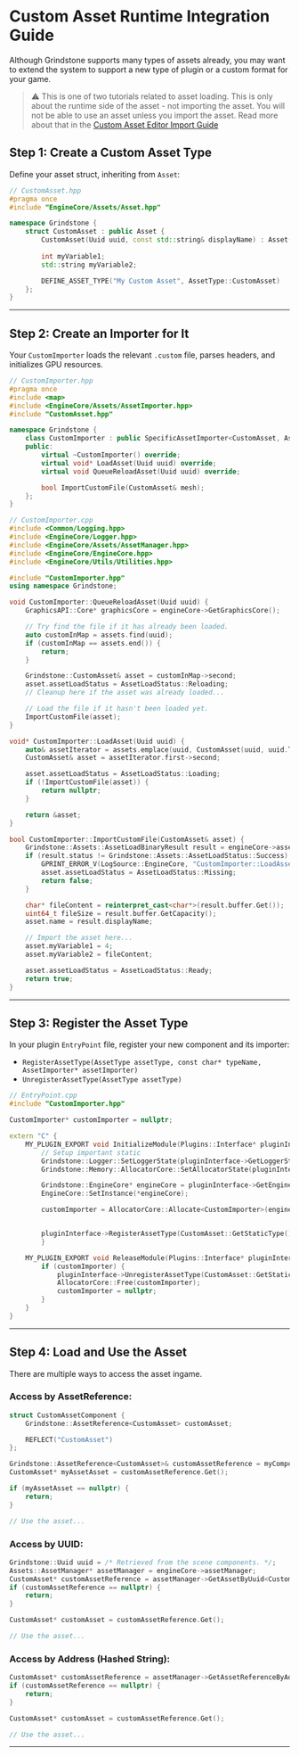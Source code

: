 # Custom Asset Runtime Integration Guide

Although Grindstone supports many types of assets already, you may want to extend the system to support a new type of plugin or a custom format for your game.

> ⚠️ This is one of two tutorials related to asset loading. This is only about the runtime side of the asset - not importing the asset. You will not be able to use an asset unless you import the asset. Read more about that in the [Custom Asset Editor Import Guide](CustomAssetEditorGuide.md)

## Step 1: Create a Custom Asset Type

Define your asset struct, inheriting from `Asset`:

```cpp
// CustomAsset.hpp
#pragma once
#include "EngineCore/Assets/Asset.hpp"

namespace Grindstone {
    struct CustomAsset : public Asset {
        CustomAsset(Uuid uuid, const std::string& displayName) : Asset(uuid, displayName) {}
        
        int myVariable1;
        std::string myVariable2;

        DEFINE_ASSET_TYPE("My Custom Asset", AssetType::CustomAsset)
    };
}
```

---

## Step 2: Create an Importer for It

Your `CustomImporter` loads the relevant `.custom` file, parses headers, and initializes GPU resources.

```cpp
// CustomImporter.hpp
#pragma once
#include <map>
#include <EngineCore/Assets/AssetImporter.hpp>
#include "CustomAsset.hpp"

namespace Grindstone {
    class CustomImporter : public SpecificAssetImporter<CustomAsset, AssetType::CustomAsset> {
    public:
        virtual ~CustomImporter() override;
        virtual void* LoadAsset(Uuid uuid) override;
        virtual void QueueReloadAsset(Uuid uuid) override;

        bool ImportCustomFile(CustomAsset& mesh);
    };
}
```

```cpp
// CustomImporter.cpp
#include <Common/Logging.hpp>
#include <EngineCore/Logger.hpp>
#include <EngineCore/Assets/AssetManager.hpp>
#include <EngineCore/EngineCore.hpp>
#include <EngineCore/Utils/Utilities.hpp>

#include "CustomImporter.hpp"
using namespace Grindstone;

void CustomImporter::QueueReloadAsset(Uuid uuid) {
	GraphicsAPI::Core* graphicsCore = engineCore->GetGraphicsCore();

	// Try find the file if it has already been loaded.
	auto customInMap = assets.find(uuid);
	if (customInMap == assets.end()) {
		return;
	}

	Grindstone::CustomAsset& asset = customInMap->second;
	asset.assetLoadStatus = AssetLoadStatus::Reloading;
	// Cleanup here if the asset was already loaded...

	// Load the file if it hasn't been loaded yet.
	ImportCustomFile(asset);
}

void* CustomImporter::LoadAsset(Uuid uuid) {
	auto& assetIterator = assets.emplace(uuid, CustomAsset(uuid, uuid.ToString()));
	CustomAsset& asset = assetIterator.first->second;

	asset.assetLoadStatus = AssetLoadStatus::Loading;
	if (!ImportCustomFile(asset)) {
		return nullptr;
	}

	return &asset;
}

bool CustomImporter::ImportCustomFile(CustomAsset& asset) {
	Grindstone::Assets::AssetLoadBinaryResult result = engineCore->assetManager->LoadBinaryByUuid(AssetType::CustomAsset, asset.uuid);
	if (result.status != Grindstone::Assets::AssetLoadStatus::Success) {
		GPRINT_ERROR_V(LogSource::EngineCore, "CustomImporter::LoadAsset Unable to load file with id: {}", mesh.uuid.ToString());
		asset.assetLoadStatus = AssetLoadStatus::Missing;
		return false;
	}

	char* fileContent = reinterpret_cast<char*>(result.buffer.Get());
	uint64_t fileSize = result.buffer.GetCapacity();
	asset.name = result.displayName;

	// Import the asset here...
	asset.myVariable1 = 4;
	asset.myVariable2 = fileContent;

	asset.assetLoadStatus = AssetLoadStatus::Ready;
	return true;
}
```

---

## Step 3: Register the Asset Type

In your plugin `EntryPoint` file, register your new component and its importer:
 - `RegisterAssetType(AssetType assetType, const char* typeName, AssetImporter* assetImporter)`
 - `UnregisterAssetType(AssetType assetType)`

```cpp
// EntryPoint.cpp
#include "CustomImporter.hpp"

CustomImporter* customImporter = nullptr;

extern "C" {
    MY_PLUGIN_EXPORT void InitializeModule(Plugins::Interface* pluginInterface) {
        // Setup important static
		Grindstone::Logger::SetLoggerState(pluginInterface->GetLoggerState());
		Grindstone::Memory::AllocatorCore::SetAllocatorState(pluginInterface->GetAllocatorState());

		Grindstone::EngineCore* engineCore = pluginInterface->GetEngineCore();
		EngineCore::SetInstance(*engineCore);

		customImporter = AllocatorCore::Allocate<CustomImporter>(engineCore);


        pluginInterface->RegisterAssetType(CustomAsset::GetStaticType(), "CustomAsset Display Name here", customImporter);
        }

    MY_PLUGIN_EXPORT void ReleaseModule(Plugins::Interface* pluginInterface) {
		if (customImporter) {
			pluginInterface->UnregisterAssetType(CustomAsset::GetStaticType());
			AllocatorCore::Free(customImporter);
			customImporter = nullptr;
		}
    }
}
```

---

## Step 4: Load and Use the Asset

There are multiple ways to access the asset ingame.

### Access by AssetReference:

```cpp
struct CustomAssetComponent {
	Grindstone::AssetReference<CustomAsset> customAsset;

    REFLECT("CustomAsset")
};

Grindstone::AssetReference<CustomAsset>& customAssetReference = myComponent.customAsset;
CustomAsset* myAssetAsset = customAssetReference.Get();

if (myAssetAsset == nullptr) {
    return;
}

// Use the asset...
```

### Access by UUID:

```cpp
Grindstone::Uuid uuid = /* Retrieved from the scene components. */;
Assets::AssetManager* assetManager = engineCore->assetManager;
CustomAsset* customAssetReference = assetManager->GetAssetByUuid<CustomAsset>(uuid);
if (customAssetReference == nullptr) {
    return;
}

CustomAsset* customAsset = customAssetReference.Get();

// Use the asset...
```

### Access by Address (Hashed String):

```cpp
CustomAsset* customAssetReference = assetManager->GetAssetReferenceByAddress<CustomAsset>("@Assets/test");
if (customAssetReference == nullptr) {
    return;
}

CustomAsset* customAsset = customAssetReference.Get();

// Use the asset...
```

---
